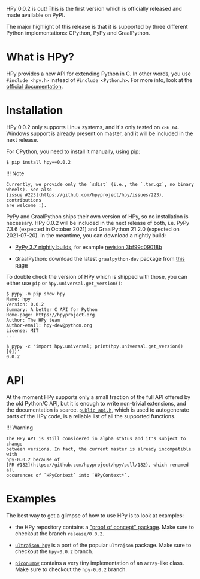<!--
.. title: hpy 0.0.2: First public release
.. slug: hpy-0.0.2-first-public-release
.. date: 2021-07-15 15:00:00 UTC
.. author: antocuni
.. tags:
.. category:
.. link:
.. description:
.. type: text
-->

HPy 0.0.2 is out! This is the first version which is officially released and
made available on PyPI.

The major highlight of this release is that it is supported by three different
Python implementations: CPython, PyPy and GraalPython.

<!--TEASER_END-->

# What is HPy?

HPy provides a new API for extending Python in C. In other words, you use
`#include <hpy.h>` instead of `#include <Python.h>`. For more info, look at
the
[official documentation](https://docs.hpyproject.org/en/latest/overview.html).

# Installation

HPy 0.0.2 only supports Linux systems, and it's only tested on
`x86_64`. Windows support is already present on master, and it will be
included in the next release.

For CPython, you need to install it manually, using pip:

```
$ pip install hpy==0.0.2
```

!!! Note

    Currently, we provide only the `sdist` (i.e., the `.tar.gz`, no binary
    wheels). See also
    [issue #223](https://github.com/hpyproject/hpy/issues/223), contributions
    are welcome :).

PyPy and GraalPython ships their own version of HPy, so no installation is
necessary. HPy 0.0.2 will be included in the next release of both, i.e. PyPy
7.3.6 (expected in October 2021) and GraalPython 21.2.0 (expected on
2021-07-20). In the meantime, you can download a nightly build:

- [PyPy 3.7 nightly builds](http://buildbot.pypy.org/nightly/py3.7/), for example [revision 3bf99c09018b](http://buildbot.pypy.org/nightly/py3.7/pypy-c-jit-102761-3bf99c09018b-linux64.tar.bz2)

- GraalPython: download the latest `graalpython-dev` package from
  [this page](https://github.com/graalvm/graalvm-ce-dev-builds/releases)

To double check the version of HPy which is shipped with those, you can either
use `pip` or `hpy.universal.get_version()`:

```
$ pypy -m pip show hpy
Name: hpy
Version: 0.0.2
Summary: A better C API for Python
Home-page: https://hpyproject.org
Author: The HPy team
Author-email: hpy-dev@python.org
License: MIT
...

$ pypy -c 'import hpy.universal; print(hpy.universal.get_version()[0])'
0.0.2
```

# API

At the moment HPy supports only a small fraction of the full API offered by
the old Python/C API, but it is enough to write non-trivial extensions, and
the documentation is
scarce. [`public_api.h`](https://github.com/hpyproject/hpy/blob/release/0.0.2/hpy/tools/autogen/public_api.h#L107-L288),
which is used to autogenerate parts of the HPy code, is a reliable list of all
the supported functions.

!!! Warning

    The HPy API is still considered in alpha status and it's subject to change
    between versions. In fact, the current master is already incompatible with
    hpy-0.0.2 because of
    [PR #182](https://github.com/hpyproject/hpy/pull/182), which renamed all
    occurences of `HPyContext` into `HPyContext*`.

# Examples

The best way to get a glimpse of how to use HPy is to look at examples:

- the HPy repository contains a
  ["proof of concept" package](https://github.com/hpyproject/hpy/tree/release/0.0.2/proof-of-concept).
  Make sure to checkout the branch `release/0.0.2`.

- [`ultrajson-hpy`](https://github.com/hpyproject/ultrajson-hpy/tree/hpy-0.0.2)
  is a port of the popular `ultrajson` package. Make sure to checkout the
  `hpy-0.0.2` branch.

- [`piconumpy`](https://github.com/hpyproject/piconumpy/tree/hpy-0.0.2)
  contains a very tiny implementation of an `array`-like class. Make sure to
  checkout the `hpy-0.0.2` branch.
